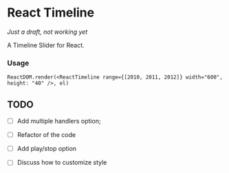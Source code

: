 React Timeline
=============

*Just a draft, not working yet*

A Timeline Slider for React.

### Usage

```es6
ReactDOM.render(<ReactTimeline range={[2010, 2011, 2012]} width="600", height: "40" />, el)
```

## TODO

- [ ] Add multiple handlers option;
- [ ] Refactor of the code
- [ ] Add play/stop option
- [ ] Discuss how to customize style


